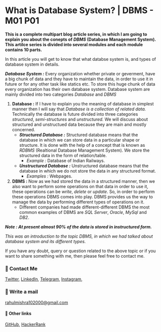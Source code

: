 # What is Database System? | DBMS - M01 P01

**This is a complete multipart blog article series, in which I am going to explain you about the conepts of _DBMS_ (Database Management System). This artilce series is divided into several modules and each module contains 10 parts.**

In this article you will get to know that what databse system is, and types of database system in details.

***Database System :*** Every organization whether private or geverment, have a big chunk of data and they have to maintain the data, in order to use it in future or for any other task like statics etc. To store this huge chunk of data every organization has their own database system. Database system are mainly divided into two categories _Database_ and _DBMS_

<!-- Flow chart explaning database system and its parts will come here -->

1. **Database :** If I have to explain you the meaning of database in simplest manner then I will say that _Database is a collection of related data._ Technically the database is future divided into three categories _structured_, _semi-structures_ and _unstructured._ We will discuss about structured and unstructued data because they are main and mostly concerned.
    - ***Structured Database :*** Structured database means that the database in which we can store data in a particular shape or structure. It is done with the help of a concept that is known as _RDBMS_ (Realtional Database Management System). We store the structured data in the form of relation/table.
        - _Example :_ Database of Indian Railways.
    - ***Unstructured Database :*** Unstructured database means that the database in which we do not store the data in any structured format.
        - _Examples :_ Webpages.
2. **DBMS :** Now as we had stored the data in a structured manner, then we also want to perform some operations on that data in order to use it, these operations can be _write_, _delete_ or _update_. So, in order to perform these operations DBMS comes into play. DBMS provides us the way to manage the data by performing different types of operations on it.
    - Different companies had made different-different DBMS the most common examples of DBMS are _SQL Server_, _Oracle_, _MySql_ and _DB2_.

***Note : At present almost 90% of the data is stored in instructured form.***

_This was an introduction to the topic DBMS, in which we had talked about database system and its different types._

If you have any doubt, query or question related to the above topic or if you want to share something with me, then please feel free to contact me.

### 📱 Contact Me

[Twitter](https://twitter.com/r_mishra10),
[LinkedIn](https://www.linkedin.com/in/rahul-mishra-66210b185),
[Telegram](https://t.me/rahul_mishra10),
[Instagram](https://www.instagram.com/rahul_mishra10/?hl=en),

### 📧 Write a mail
<rahulmishra102000@gmail.com>

#### 🚀 Other links

[GitHub](https://github.com/rahulMishra05),
[HackerRank](https://www.hackerrank.com/rahulmishra10201)